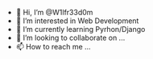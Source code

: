 - 👋 Hi, I’m @W1lfr33d0m
- 👀 I’m interested in Web Development
- 🌱 I’m currently learning Pyrhon/Django
- 💞️ I’m looking to collaborate on ...
- 📫 How to reach me ...

<!---
W1lfr33d0m/W1lfr33d0m is a ✨ special ✨ repository because its `README.md` (this file) appears on your GitHub profile.
You can click the Preview link to take a look at your changes.
--->
